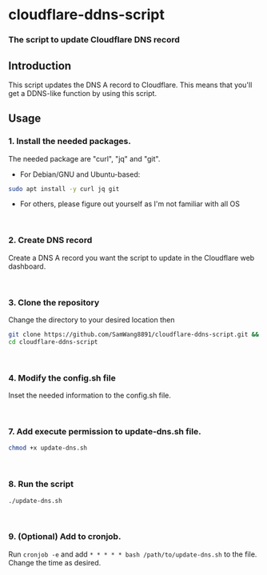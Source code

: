 # cloudflare-ddns-script

### The script to update Cloudflare DNS record

## Introduction

This script updates the DNS A record to Cloudflare. This means that you'll get a DDNS-like function by using this script.

## Usage

### 1. Install the needed packages.

The needed package are "curl", "jq" and "git". 
- For Debian/GNU and Ubuntu-based:
```bash
sudo apt install -y curl jq git
```
- For others, please figure out yourself as I'm not familiar with all OS

<br />

### 2. Create DNS record
Create a DNS A record you want the script to update in the Cloudflare web dashboard.

<br />

### 3. Clone the repository
   Change the directory to your desired location then
```bash
git clone https://github.com/SamWang8891/cloudflare-ddns-script.git && \
cd cloudflare-ddns-script
```

<br />

### 4. Modify the config.sh file
Inset the needed information to the config.sh file.

<br />

### 7. Add execute permission to update-dns.sh file.
```bash
chmod +x update-dns.sh
```

<br />

### 8. Run the script

```bash
./update-dns.sh
```

<br />


### 9. (Optional) Add to cronjob.

   Run `cronjob -e` and add `* * * * * bash /path/to/update-dns.sh` to the file. Change the time as desired.
